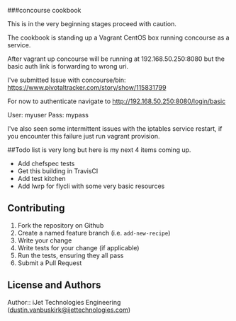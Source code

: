 ###concourse cookbook

This is in the very beginning stages proceed with caution.

The cookbook is standing up a Vagrant CentOS box running concourse as a service.

After vagrant up concourse will be running at 192.168.50.250:8080 but the basic auth link is forwarding to wrong uri.

I've submitted Issue with concourse/bin: https://www.pivotaltracker.com/story/show/115831799

For now to authenticate navigate to http://192.168.50.250:8080/login/basic

User: myuser
Pass: mypass

I've also seen some intermittent issues with the iptables service restart, if you encounter this failure just run vagrant provision.

##Todo list is very long but here is my next 4 items coming up. 

* Add chefspec tests
* Get this building in TravisCI
* Add test kitchen
* Add lwrp for flycli with some very basic resources

## Contributing

1. Fork the repository on Github
2. Create a named feature branch (i.e. `add-new-recipe`)
3. Write your change
4. Write tests for your change (if applicable)
5. Run the tests, ensuring they all pass
6. Submit a Pull Request

## License and Authors

Author:: iJet Technologies Engineering (dustin.vanbuskirk@ijettechnologies.com)